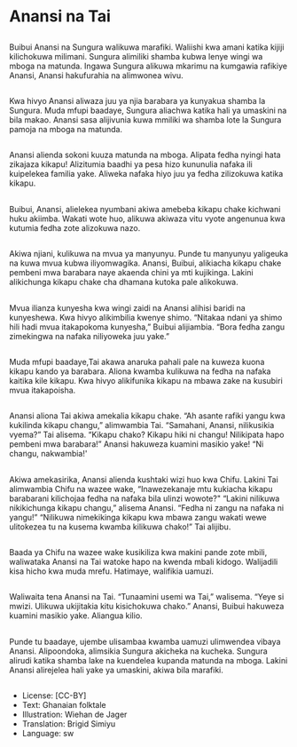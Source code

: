 # Anansi na Tai

##
Buibui Anansi na Sungura walikuwa
marafiki. Waliishi kwa amani katika
kijiji kilichokuwa milimani.
Sungura alimiliki shamba kubwa
lenye wingi wa mboga na matunda.
Ingawa Sungura alikuwa mkarimu
na kumgawia rafikiye Anansi,
Anansi hakufurahia na alimwonea
wivu.

##
Kwa hivyo Anansi aliwaza juu ya
njia barabara ya kunyakua shamba
la Sungura.
Muda mfupi baadaye, Sungura
aliachwa katika hali ya umaskini na
bila makao.
Anansi sasa alijivunia kuwa mmiliki
wa shamba lote la Sungura pamoja
na mboga na matunda.

##
Anansi alienda sokoni kuuza
matunda na mboga.
Alipata fedha nyingi hata zikajaza
kikapu! Alizitumia baadhi ya pesa
hizo kununulia nafaka ili kuipelekea
familia yake.
Aliweka nafaka hiyo juu ya fedha
zilizokuwa katika kikapu.

##
Buibui, Anansi, alielekea nyumbani
akiwa amebeba kikapu chake
kichwani huku akiimba.
Wakati wote huo, alikuwa akiwaza
vitu vyote angenunua kwa kutumia
fedha zote alizokuwa nazo.

##
Akiwa njiani, kulikuwa na mvua ya manyunyu. Punde
tu manyunyu yaligeuka na kuwa mvua kubwa
iliyomwagika.
Anansi, Buibui, alikiacha kikapu chake pembeni mwa
barabara naye akaenda chini ya mti kujikinga.
Lakini alikichunga kikapu chake cha dhamana kutoka
pale alikokuwa.

##
Mvua ilianza kunyesha kwa wingi zaidi na Anansi
alihisi baridi na kunyeshewa.
Kwa hivyo alikimbilia kwenye shimo.
“Nitakaa ndani ya shimo hili hadi mvua itakapokoma
kunyesha,” Buibui alijiambia. “Bora fedha zangu
zimekingwa na nafaka niliyoweka juu yake.”

##
Muda mfupi baadaye,Tai akawa anaruka pahali pale
na kuweza kuona kikapu kando ya barabara.
Aliona kwamba kulikuwa na fedha na nafaka kaitika
kile kikapu.
Kwa hivyo alikifunika kikapu na mbawa zake na
kusubiri mvua itakapoisha.

##
Anansi aliona Tai akiwa amekalia kikapu chake.
“Ah asante rafiki yangu kwa kukilinda kikapu
changu,” alimwambia Tai.
“Samahani, Anansi, nilikusikia vyema?” Tai alisema.
“Kikapu chako? Kikapu hiki ni changu! Nilikipata hapo
pembeni mwa barabara!”
Anansi hakuweza kuamini masikio yake! “Ni changu,
nakwambia!'

##
Akiwa amekasirika, Anansi alienda kushtaki wizi huo
kwa Chifu.
Lakini Tai alimwambia Chifu na wazee wake,
“Inawezekanaje mtu kukiacha kikapu barabarani
kilichojaa fedha na nafaka bila ulinzi wowote?"
“Lakini nilikuwa nikikichunga kikapu changu,”
alisema Anansi. “Fedha ni zangu na nafaka ni
yangu!”
“Nilikuwa nimekikinga kikapu kwa mbawa zangu
wakati wewe ulitokezea tu na kusema kwamba
kilikuwa chako!” Tai alijibu.

##
Baada ya Chifu na wazee wake kusikiliza kwa makini pande zote
mbili, waliwataka Anansi na Tai watoke hapo na kwenda mbali
kidogo.
Walijadili kisa hicho kwa muda mrefu.
Hatimaye, walifikia uamuzi.

##
Waliwaita tena Anansi na Tai.
“Tunaamini usemi wa Tai,”
walisema. “Yeye si mwizi. Ulikuwa
ukijitakia kitu kisichokuwa chako.”
Anansi, Buibui hakuweza kuamini
masikio yake.
Aliangua kilio.

##
Punde tu baadaye, ujembe ulisambaa kwamba
uamuzi ulimwendea vibaya Anansi.
Alipoondoka, alimsikia Sungura akicheka na kucheka.
Sungura alirudi katika shamba lake na kuendelea
kupanda matunda na mboga.
Lakini Anansi alirejelea hali yake ya umaskini, akiwa
bila marafiki.

##
* License: [CC-BY]
* Text: Ghanaian folktale
* Illustration: Wiehan de Jager
* Translation: Brigid Simiyu
* Language: sw
